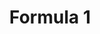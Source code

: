 ﻿---
title: "Formula 1"
permalink: periodes_711.html
layout: periode
sidebar: periodes
pares:
  - id: 708
    title: "Automovilismo"

fills:
jocsPrincipals:
  - title: "Formula Motor Racing"
    bggId: 635
    dataInici: 
    dataFi: 

  - title: "Grand Prix"
    bggId: 6762
    dataInici: 
    dataFi: 

  - title: "Race! Formula 90"
    bggId: 125752
    dataInici: 
    dataFi: 

jocsEscenaris:
  - title: "Monza"
    bggId: 4209
    dataInici: 
    dataFi: 

  - title: "Downforce"
    bggId: 215311
    dataInici: 
    dataFi: 

jocsEpoca:
jocsEpocaEscenaris:
---
